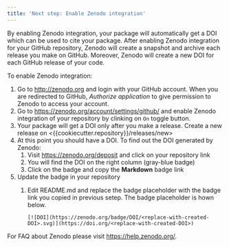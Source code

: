 ```yaml
---
title: 'Next step: Enable Zenodo integration'
---
```


By enabling Zenodo integration, your package will automatically get a DOI which can be used to cite your package. After enabling Zenodo integration for your GitHub repository, Zenodo will create a snapshot and archive each release you make on GitHub. Moreover, Zenodo will create a new DOI for each GitHub release of your code.

To enable Zenodo integration:

1. Go to http://zenodo.org and login with your GitHub account. When you are redirected to GitHub, *Authorize application* to give permission to Zenodo to access your account.
1. Go to <https://zenodo.org/account/settings/github/> and enable Zenodo integration of your repository by clinking on `On` toggle button.
1. Your package will get a DOI only after you make a release. Create a new release on <{{cookiecutter.repository}}/releases/new>
1. At this point you should have a DOI. To find out the DOI generated by Zenodo:
   1. Visit https://zenodo.org/deposit and click on your repository link
   1. You will find the DOI on the right column (gray-blue badge)
   1. Click on the badge and copy the **Markdown** badge link
1. Update the badge in your repository
   1. Edit README.md and replace the badge placeholder with the badge link you copied in previous setep.
   The badge placeholder is hown below.

      `[![DOI](https://zenodo.org/badge/DOI/<replace-with-created-DOI>.svg)](https://doi.org/<replace-with-created-DOI>)`

For FAQ about Zenodo please visit <https://help.zenodo.org/>.
